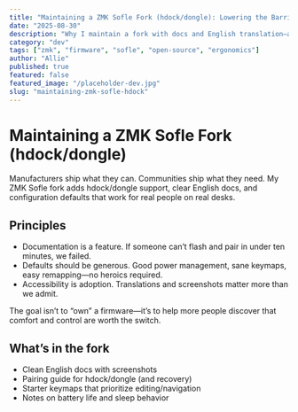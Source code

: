 ```yaml
---
title: "Maintaining a ZMK Sofle Fork (hdock/dongle): Lowering the Barrier for Splits"
date: "2025-08-30"
description: "Why I maintain a fork with docs and English translation—and how small polish unlocks big community wins."
category: "dev"
tags: ["zmk", "firmware", "sofle", "open-source", "ergonomics"]
author: "Allie"
published: true
featured: false
featured_image: "/placeholder-dev.jpg"
slug: "maintaining-zmk-sofle-hdock"
---
```


# Maintaining a ZMK Sofle Fork (hdock/dongle)

Manufacturers ship what they can. Communities ship what they need. My ZMK Sofle fork adds hdock/dongle support, clear English docs, and configuration defaults that work for real people on real desks.

## Principles

- Documentation is a feature. If someone can’t flash and pair in under ten minutes, we failed.
- Defaults should be generous. Good power management, sane keymaps, easy remapping—no heroics required.
- Accessibility is adoption. Translations and screenshots matter more than we admit.

The goal isn’t to “own” a firmware—it’s to help more people discover that comfort and control are worth the switch.

## What’s in the fork

- Clean English docs with screenshots
- Pairing guide for hdock/dongle (and recovery)
- Starter keymaps that prioritize editing/navigation
- Notes on battery life and sleep behavior
